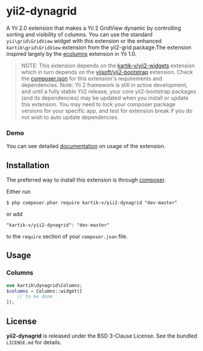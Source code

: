 yii2-dynagrid
=============

A Yii 2.0 extension that makes a Yii 2 GridView dynamic by controlling sorting and visibility of columns. You can use the standard `yii\grid\GridView`
widget with this extension or the enhanced `kartik\grid\GridView` extension from the yii2-grid package.The extension inspired largely by the 
[ecolumns](http://www.yiiframework.com/extension/ecolumns/) extension in Yii 1.0.

> NOTE: This extension depends on the [kartik-v/yii2-widgets](https://github.com/kartik-v/yii2-widgets) extension which in turn depends on the 
[yiisoft/yii2-bootstrap](https://github.com/yiisoft/yii2/tree/master/extensions/bootstrap) extension. Check the 
[composer.json](https://github.com/kartik-v/yii2-dynagrid/blob/master/composer.json) for this extension's requirements and dependencies. 
Note: Yii 2 framework is still in active development, and until a fully stable Yii2 release, your core yii2-bootstrap packages (and its dependencies) 
may be updated when you install or update this extension. You may need to lock your composer package versions for your specific app, and test 
for extension break if you do not wish to auto update dependencies.

### Demo
You can see detailed [documentation](http://demos.krajee.com/dynagrid) on usage of the extension.

## Installation

The preferred way to install this extension is through [composer](http://getcomposer.org/download/).

Either run

```
$ php composer.phar require kartik-v/yii2-dynagrid "dev-master"
```

or add

```
"kartik-v/yii2-dynagrid": "dev-master"
```

to the ```require``` section of your `composer.json` file.

## Usage

### Columns

```php
use kartik\dynagrid\Columns;
$columns = Columns::widget([
    // to be done
]); 
```

## License

**yii2-dynagrid** is released under the BSD 3-Clause License. See the bundled `LICENSE.md` for details.